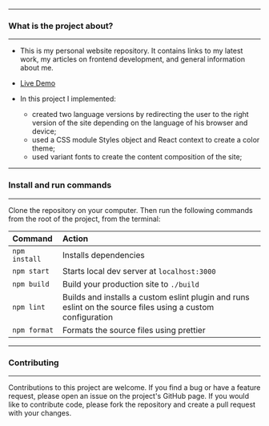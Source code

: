 ----
### What is the project about?
----
- This is my personal website repository. It contains links to my latest work, my articles on frontend development, and general information about me.

- <a target="_blank" href="https://doublethink.pink/" rel="nofollow">Live Demo</a>

- In this project I implemented: 
	- created two language versions by redirecting the user to the right version of the site depending on the language of his browser and device;
	- used a CSS module Styles object and React context to create a color theme;
	- used variant fonts to create the content composition of the site;
----
### Install and run commands
----

Clone the repository on your computer. Then run the following commands from the root of the project, from the terminal:

| Command                | Action                                             |
| :--------------------- | :------------------------------------------------- |
| `npm install`          | Installs dependencies                              |
| `npm start`          | Starts local dev server at `localhost:3000`        |
| `npm build`        | Build your production site to `./build`            |
| `npm lint`         | Builds and installs a custom eslint plugin and runs eslint on the source files using a custom configuration |
| `npm format`       | Formats the source files using prettier             |

----
### Contributing
----

Contributions to this project are welcome. If you find a bug or have a feature request, please open an issue on the project's GitHub page. If you would like to contribute code, please fork the repository and create a pull request with your changes.